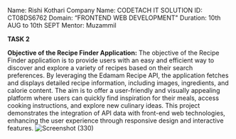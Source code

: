 Name: Rishi Kothari
Company Name: CODETACH IT SOLUTION
ID: CT08DS6762
Domain: “FRONTEND WEB DEVELOPMENT"
Duration: 10th AUG to 10th SEPT
Mentor: Muzammil

**TASK 2**

**Objective of the Recipe Finder Application:**
The objective of the Recipe Finder application is to provide users with an easy and efficient way to discover and explore a variety of recipes based on their search preferences. 
By leveraging the Edamam Recipe API, the application fetches and displays detailed recipe information, including images, ingredients, and calorie content.
The aim is to offer a user-friendly and visually appealing platform where users can quickly find inspiration for their meals, access cooking instructions, 
and explore new culinary ideas. This project demonstrates the integration of API data with front-end web technologies, enhancing the user experience through responsive design and interactive features.
![Screenshot (330)](https://github.com/user-attachments/assets/44292b61-d08d-4ea0-9063-d6fc4462b2f6)

